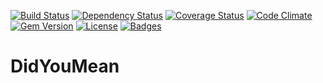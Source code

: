 [![Build Status](http://img.shields.io/travis/pikesley/did_you_mean.svg?style=flat-square)](https://travis-ci.org/pikesley/did_you_mean)
[![Dependency Status](http://img.shields.io/gemnasium/pikesley/did_you_mean.svg?style=flat-square)](https://gemnasium.com/pikesley/did_you_mean)
[![Coverage Status](http://img.shields.io/coveralls/pikesley/did_you_mean.svg?style=flat-square)](https://coveralls.io/r/pikesley/did_you_mean)
[![Code Climate](http://img.shields.io/codeclimate/github/pikesley/did_you_mean.svg?style=flat-square)](https://codeclimate.com/github/pikesley/did_you_mean)
[![Gem Version](http://img.shields.io/gem/v/did_you_mean.svg?style=flat-square)](https://rubygems.org/gems/did_you_mean)
[![License](http://img.shields.io/:license-mit-blue.svg?style=flat-square)](http://pikesley.mit-license.org)
[![Badges](http://img.shields.io/:badges-7/7-ff6799.svg?style=flat-square)](https://github.com/badges/badgerbadgerbadger)

# DidYouMean
